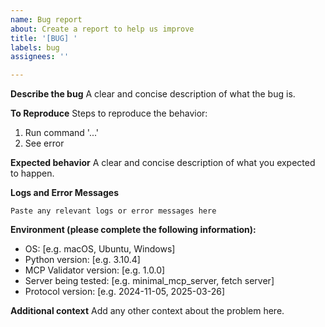 ```yaml
---
name: Bug report
about: Create a report to help us improve
title: '[BUG] '
labels: bug
assignees: ''

---
```


**Describe the bug**
A clear and concise description of what the bug is.

**To Reproduce**
Steps to reproduce the behavior:
1. Run command '...'
2. See error

**Expected behavior**
A clear and concise description of what you expected to happen.

**Logs and Error Messages**
```
Paste any relevant logs or error messages here
```

**Environment (please complete the following information):**
 - OS: [e.g. macOS, Ubuntu, Windows]
 - Python version: [e.g. 3.10.4]
 - MCP Validator version: [e.g. 1.0.0]
 - Server being tested: [e.g. minimal_mcp_server, fetch server]
 - Protocol version: [e.g. 2024-11-05, 2025-03-26]

**Additional context**
Add any other context about the problem here. 